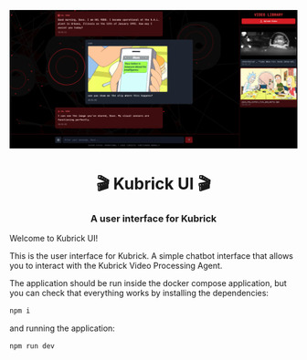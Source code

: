 <p align="center">
        <img alt="logo" src="static/kubrick_ui.png" width=1000 />
    <h1 align="center">🎬 Kubrick UI 🎬</h1>
    <h3 align="center">A user interface for Kubrick</h3>
</p>

Welcome to Kubrick UI!

This is the user interface for Kubrick. A simple chatbot interface that allows you to interact with the Kubrick Video Processing Agent.

The application should be run inside the docker compose application, but you can check that everything works by installing the dependencies:

```bash
npm i
```

and running the application:

```bash
npm run dev
```
